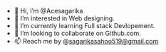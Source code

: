 - 👋 Hi, I’m @Acesagarika
- 👀 I’m interested in Web designing.
- 🌱 I’m currently learning Full stack Devlopement.
- 💞️ I’m looking to collaborate on Github.com.
- 📫 Reach me by @sagarikasahoo519@gmail.com

<!---
Acesagarika/Acesagarika is a ✨ special ✨ repository because its `README.md` (this file) appears on your GitHub profile.
You can click the Preview link to take a look at your changes.
--->
